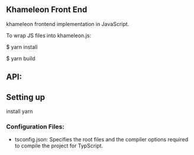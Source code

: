 ## Khameleon Front End

khameleon frontend implementation in JavaScript.

To wrap JS files into khameleon.js:

$ yarn install

$ yarn build

## API: 

## Setting up

install yarn


### Configuration Files:


- tsconfig.json:
Specifies the root files and the compiler options required to compile the project for TypScript.

